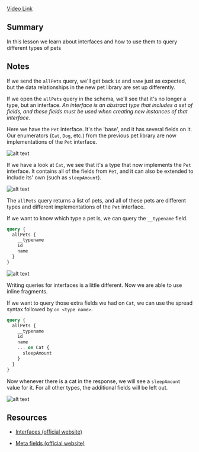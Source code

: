 [Video Link](https://egghead.io/lessons/graphql-query-graphql-interface-types-in-graphql-playground)

## Summary

In this lesson we learn about interfaces and how to use them to query different types of pets

## Notes

If we send the `allPets` query, we'll get back `id` and `name` just as expected, but the data relationships in the new pet library are set up differently.

If we open the `allPets` query in the schema, we'll see that it's no longer a type, but an interface. _An interface is an abstract type that includes a set of fields, and these fields must be used when creating new instances of that interface._

Here we have the `Pet` interface. It's the 'base', and it has several fields on it. Our enumerators (`Cat`, `Dog`, etc.) from the previous pet library are now implementations of the `Pet` interface.

![alt text](https://i.ibb.co/F8bXbSP/scrnli-1-25-2020-2-37-27-PM.png)

If we have a look at `Cat`, we see that it's a type that now implements the `Pet` interface. It contains all of the fields from `Pet`, and it can also be extended to include its' own (such as `sleepAmount`).

![alt text](https://i.ibb.co/Fx1LtFc/scrnli-1-25-2020-2-45-54-PM.png)

The `allPets` query returns a list of pets, and all of these pets are different types and different implementations of the `Pet` interface.

If we want to know which type a pet is, we can query the `__typename` field.

```graphql
query {
  allPets {
    __typename
    id
    name
  }
}
```

![alt text](https://i.ibb.co/BTwXRT9/scrnli-1-25-2020-2-52-30-PM.png)

Writing queries for interfaces is a little different. Now we are able to use inline fragments.

If we want to query those extra fields we had on `Cat`, we can use the spread syntax followed by `on <type name>`.

```graphql
query {
  allPets {
    __typename
    id
    name
    ... on Cat {
      sleepAmount
    }
  }
}
```

Now whenever there is a cat in the response, we will see a `sleepAmount` value for it. For all other types, the additional fields will be left out.

![alt text](https://i.ibb.co/k1KYPjP/scrnli-1-25-2020-3-03-09-PM.png)

## Resources

- [Interfaces (official website)](https://graphql.org/learn/schema/#interfaces)

- [Meta fields (official website)](https://graphql.org/learn/queries/#meta-fields)
